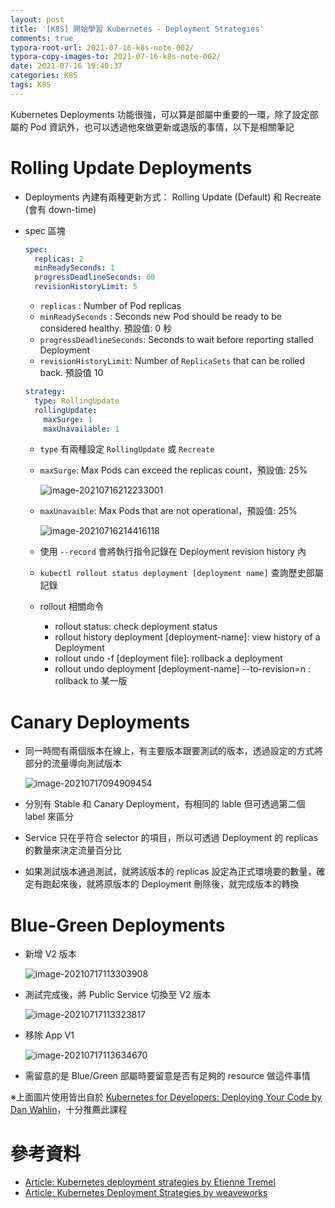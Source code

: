 ```yaml
---
layout: post
title: '[K8S] 開始學習 Kubernetes - Deployment Strategies'
comments: true
typora-root-url: 2021-07-16-k8s-note-002/
typora-copy-images-to: 2021-07-16-k8s-note-002/
date: 2021-07-16 19:40:37
categories: K8S
tags: K8S
---
```


Kubernetes  Deployments 功能很強，可以算是部屬中重要的一環，除了設定部屬的 Pod 資訊外，也可以透過他來做更新或退版的事情，以下是相關筆記

<!-- more -->

# Rolling Update Deployments

* Deployments 內建有兩種更新方式： Rolling Update (Default) 和 Recreate (會有 down-time)

* spec 區塊

  ```yaml
  spec:
    replicas: 2
    minReadySeconds: 1
    progressDeadlineSeconds: 60
    revisionHistoryLimit: 5
  ```

  * `replicas` : Number of Pod replicas
  * `minReadySeconds` : Seconds new Pod should be ready to be considered healthy. 預設值: 0 秒
  * `progressDeadlineSeconds`: Seconds to wait before reporting stalled Deployment
  * `revisionHistoryLimit`: Number of `ReplicaSets` that can be rolled back. 預設值 10

  ```yaml
  strategy:
    type: RollingUpdate
    rollingUpdate:
      maxSurge: 1
      maxUnavailable: 1
  ```

  * `type` 有兩種設定 `RollingUpdate` 或 `Recreate` 

  * `maxSurge`:  Max Pods can exceed the replicas count，預設值: 25%

    ![image-20210716212233001](image-20210716212233001.png)

  * `maxUnavaible`: Max Pods that are not operational，預設值: 25%

    ![image-20210716214416118](image-20210716214416118.png)

  * 使用 `--record` 會將執行指令記錄在 Deployment revision history 內

  * `kubectl rollout status deployment [deployment name]` 查詢歷史部屬記錄

  * rollout 相關命令

    * rollout status: check deployment status
    * rollout history deployment [deployment-name]: view history of a Deployment 
    * rollout undo -f [deployment file]: rollback a deployment
    * rollout undo deployment [deployment-name] --to-revision=n : rollback to 某一版

 # Canary Deployments

* 同一時間有兩個版本在線上，有主要版本跟要測試的版本，透過設定的方式將部分的流量導向測試版本

  ![image-20210717094909454](image-20210717094909454.png)

* 分別有 Stable 和 Canary Deployment，有相同的 lable 但可透過第二個 label 來區分

* Service 只在乎符合 selector 的項目，所以可透過 Deployment 的 replicas 的數量來決定流量百分比

* 如果測試版本通過測試，就將該版本的 replicas 設定為正式環境要的數量，確定有跑起來後，就將原版本的 Deployment 刪除後，就完成版本的轉換

# Blue-Green Deployments

* 新增 V2 版本

  ![image-20210717113303908](image-20210717113303908.png)

* 測試完成後，將 Public Service 切換至 V2 版本

  ![image-20210717113323817](image-20210717113323817.png)

* 移除 App V1

  ![image-20210717113634670](image-20210717113634670.png)

* 需留意的是 Blue/Green 部屬時要留意是否有足夠的 resource 做這件事情



※上面圖片使用皆出自於 [Kubernetes for Developers: Deploying Your Code by Dan Wahlin](https://app.pluralsight.com/library/courses/kubernetes-developers-deploying-code/table-of-contents)，十分推薦此課程

# 參考資料

* [Article: Kubernetes deployment strategies by Etienne Tremel](https://blog.container-solutions.com/kubernetes-deployment-strategies)
* [Article: Kubernetes Deployment Strategies by weaveworks](https://www.weave.works/blog/kubernetes-deployment-strategies)
